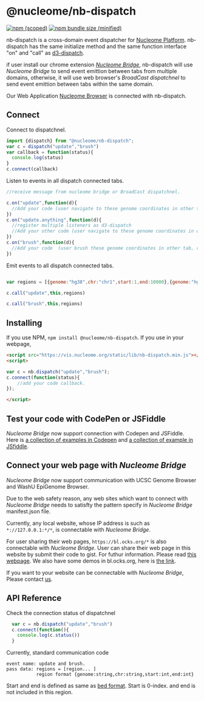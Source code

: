 # @nucleome/nb-dispatch
[![npm (scoped)](https://img.shields.io/npm/v/@nucleome/nb-dispatch.svg)](https://www.npmjs.com/package/@nucleome/nb-dispatch)
[![npm bundle size (minified)](https://img.shields.io/bundlephobia/min/@nucleome/nb-dispatch.svg)](https://github.com/nucleome/nb-dispatch)

nb-dispatch is a cross-domain event dispatcher for [Nucleome Platform](http://doc.nucleome.org). nb-dispatch has the same initialize method and the same function interface "on" and "call" as [d3-dispatch](https://github.com/d3/d3-dispatch). 

if user install our chrome extension [*Nucleome Bridge*](https://chrome.google.com/webstore/detail/djcdicpaejhpgncicoglfckiappkoeof), nb-dispatch will use *Nucleome Bridge* to send event emittion between tabs from multiple domains, otherwise, it will use web browser's *BroadCast dispatchnel* to send event emittion between tabs within the same domain.

Our Web Application [Nucleome Browser](https://vis.nucleome.org) is connected with nb-dispatch.

## Connect 

Connect to dispatchnel.
```javascript
import {dispatch} from "@nucleome/nb-dispatch";
var c = dispatch("update","brush")
var callback = function(status){
  console.log(status)
}
c.connect(callback)
```
Listen to events in all dispatch connected tabs.
```javascript
//receive message from nucleome bridge or BroadCast dispatchnel.

c.on("update",function(d){
  //Add your code (user navigate to these genome coordinates in other tab, respond accordingly )
})
c.on("update.anything",function(d){
  //register multiple listeners as d3-dispatch
  //Add your other code (user navigate to these genome coordinates in other tab, respond accordingly )
})
c.on("brush",function(d){
  //Add your code  (user brush these genome coordinates in other tab, respond accordingly )
})
```
Emit events to all dispatch connected tabs.
```javascript

var regions = [{genome:"hg38",chr:"chr1",start:1,end:10000},{genome:"hg38",chr:"chr2",start:1,end:1000}]

c.call("update",this,regions)

c.call("brush",this,regions)
```


## Installing
If you use NPM, `npm install @nucleome/nb-dispatch`.
If you use in your webpage,
```html
<script src="https://vis.nucleome.org/static/lib/nb-dispatch.min.js"></script>
<script>

var c = nb.dispatch("update","brush");
c.connect(function(status){
    //add your code callback.
});

</script>

```
## Test your code with CodePen or JSFiddle
*Nucleome Bridge* now support connection with Codepen and JSFiddle.
Here is [a collection of examples in Codepen](https://codepen.io/collection/DkGVYL/) and [a collection of example in JSfiddle](https://jsfiddle.net/user/nucleome/fiddles/).

## Connect your web page with *Nucleome Bridge*
*Nucleome Bridge* now support communication with UCSC Genome Browser and WashU EpiGenome Browser.

Due to the web safety reason, any web sites which want to connect with *Nucleome Bridge* needs to satisfty the pattern specify in *Nucleome Bridge* manifest.json file.

Currently, any local website, whose IP address is such as `*://127.0.0.1:*/*`, is connectable with *Nucleome Bridge*.

For user sharing their web pages, `https://bl.ocks.org/*` is also connectable with *Nucleome Bridge*. User can share their web page in this website by submit their code to gist. For futhur information. Please read [this webpage](https://bl.ocks.org/-/about).
We also have some demos in bl.ocks.org, here is [the link](https://bl.ocks.org/nb1page).

If you want to your website can be connectable with *Nucleome Bridge*, Please contact [us](mailto:zhuxp@cmu.edu). 



## API Reference

Check the connection status of dispatchnel
```javascript
  var c = nb.dispatch("update","brush")
  c.connect(function(){
    console.log(c.status())
  }
```
Currently, standard communication code
```
event name: update and brush.
pass data: regions = [region... ]
           region format {genome:string,chr:string,start:int,end:int}
```
Start and end is defined as same as [bed format](https://genome.ucsc.edu/FAQ/FAQformat.html#format1). Start is 0-index. and end is not included in this region.



